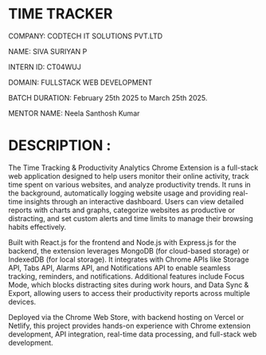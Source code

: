 # TIME TRACKER
COMPANY: CODTECH IT SOLUTIONS PVT.LTD

NAME: SIVA SURIYAN P

INTERN ID: CT04WUJ

DOMAIN: FULLSTACK WEB DEVELOPMENT

BATCH DURATION: February 25th 2025 to March 25th 2025.

MENTOR NAME: Neela Santhosh Kumar

# DESCRIPTION :
The Time Tracking & Productivity Analytics Chrome Extension is a full-stack web application designed to help users monitor their online activity, track time spent on various websites, and analyze productivity trends. It runs in the background, automatically logging website usage and providing real-time insights through an interactive dashboard. Users can view detailed reports with charts and graphs, categorize websites as productive or distracting, and set custom alerts and time limits to manage their browsing habits effectively.

Built with React.js for the frontend and Node.js with Express.js for the backend, the extension leverages MongoDB (for cloud-based storage) or IndexedDB (for local storage). It integrates with Chrome APIs like Storage API, Tabs API, Alarms API, and Notifications API to enable seamless tracking, reminders, and notifications. Additional features include Focus Mode, which blocks distracting sites during work hours, and Data Sync & Export, allowing users to access their productivity reports across multiple devices.

Deployed via the Chrome Web Store, with backend hosting on Vercel or Netlify, this project provides hands-on experience with Chrome extension development, API integration, real-time data processing, and full-stack web development.
